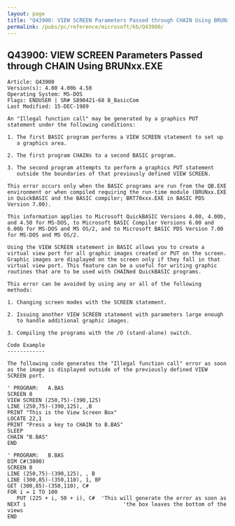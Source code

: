 ```yaml
---
layout: page
title: "Q43900: VIEW SCREEN Parameters Passed through CHAIN Using BRUNxx.EXE"
permalink: /pubs/pc/reference/microsoft/kb/Q43900/
---
```


## Q43900: VIEW SCREEN Parameters Passed through CHAIN Using BRUNxx.EXE

	Article: Q43900
	Version(s): 4.00 4.00b 4.50
	Operating System: MS-DOS
	Flags: ENDUSER | SR# S890421-68 B_BasicCom
	Last Modified: 15-DEC-1989
	
	An "Illegal function call" may be generated by a graphics PUT
	statement under the following conditions:
	
	1. The first BASIC program performs a VIEW SCREEN statement to set up
	   a graphics area.
	
	2. The first program CHAINs to a second BASIC program.
	
	3. The second program attempts to perform a graphics PUT statement
	   outside the boundaries of that previously defined VIEW SCREEN.
	
	This error occurs only when the BASIC programs are run from the QB.EXE
	environment or when compiled requiring the run-time module (BRUNxx.EXE
	in QuickBASIC and the BASIC compiler; BRT70xxx.EXE in BASIC PDS
	Version 7.00).
	
	This information applies to Microsoft QuickBASIC Versions 4.00, 4.00b,
	and 4.50 for MS-DOS, to Microsoft BASIC Compiler Versions 6.00 and
	6.00b for MS-DOS and MS OS/2, and to Microsoft BASIC PDS Version 7.00
	for MS-DOS and MS OS/2.
	
	Using the VIEW SCREEN statement in BASIC allows you to create a
	virtual view port for all graphic images created or PUT on the screen.
	Graphic images are displayed on the screen only if they fall in that
	virtual view port. This feature can be a useful for writing graphic
	routines that are to be used with CHAINed QuickBASIC programs.
	
	This error can be avoided by using any or all of the following
	methods:
	
	1. Changing screen modes with the SCREEN statement.
	
	2. Issuing another VIEW SCREEN statement with parameters large enough
	   to handle additional graphic images.
	
	3. Compiling the programs with the /O (stand-alone) switch.
	
	Code Example
	------------
	
	The following code generates the "Illegal function call" error as soon
	as the image is displayed outside of the previously defined VIEW
	SCREEN port.
	
	' PROGRAM:   A.BAS
	SCREEN 8
	VIEW SCREEN (250,75)-(390,125)
	LINE (250,75)-(390,125), ,B
	PRINT "This is the View Screen Box"
	LOCATE 22,1
	PRINT "Press a key to CHAIN to B.BAS"
	SLEEP
	CHAIN "B.BAS"
	END
	
	' PROGRAM:   B.BAS
	DIM C#(3000)
	SCREEN 8
	LINE (250,75)-(390,125), , B
	LINE (300,85)-(350,110), 1, BF
	GET (300,85)-(350,110), C#
	FOR i = 1 TO 100
	   PUT (225 + i, 50 + i), C#  'This will generate the error as soon as
	NEXT i                               'the box leaves the bottom of the views
	END

